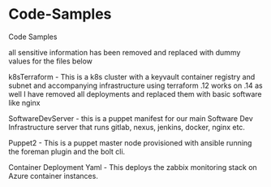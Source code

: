 # Code-Samples
Code Samples

all sensitive information has been removed and replaced with dummy values for the files below

k8sTerraform - This is a k8s cluster with a keyvault container registry and subnet and accompanying infrastructure using terraform .12 works on .14 as well I have removed all deployments and replaced them with basic software like nginx

SoftwareDevServer - this is a puppet manifest for our main Software Dev Infrastructure server that runs gitlab, nexus, jenkins, docker, nginx etc.

Puppet2 - This is a puppet master node provisioned with ansible running the foreman plugin and the bolt cli.

Container Deployment Yaml - This deploys the zabbix monitoring stack on Azure container instances.

